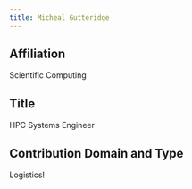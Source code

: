 ```yaml
---
title: Micheal Gutteridge
---
```

## Affiliation
Scientific Computing
## Title
HPC Systems Engineer
## Contribution Domain and Type
Logistics!
